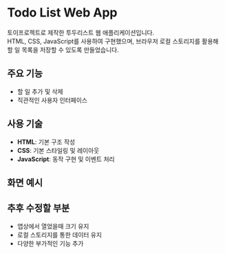 # Todo List Web App
토이프로젝트로 제작한 투두리스트 웹 애플리케이션입니다.  
HTML, CSS, JavaScript를 사용하여 구현했으며, 브라우저 로컬 스토리지를 활용해 할 일 목록을 저장할 수 있도록 만들었습니다.

## 주요 기능

- 할 일 추가 및 삭제
- 직관적인 사용자 인터페이스

## 사용 기술

- **HTML**: 기본 구조 작성  
- **CSS**: 기본 스타일링 및 레이아웃  
- **JavaScript**: 동작 구현 및 이벤트 처리

## 화면 예시


## 추후 수정할 부분
- 앱상에서 열었을때 크기 유지
- 로컬 스토리지를 통한 데이터 유지
- 다양한 부가적인 기능 추가
